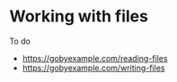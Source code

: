 # Working with files

To do
- https://gobyexample.com/reading-files
- https://gobyexample.com/writing-files